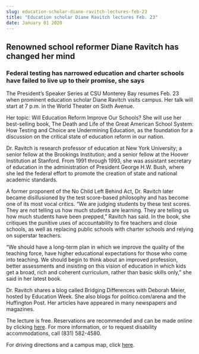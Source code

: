 ```yaml
---
slug: education-scholar-diane-ravitch-lectures-feb-23
title: "Education scholar Diane Ravitch lectures Feb. 23"
date: January 01 2020
---
```


 
<h2>Renowned school reformer Diane Ravitch has changed her mind</h2>
<h3>
  Federal testing has narrowed education and charter schools have failed to live
  up to their promise, she says
</h3>
<p>
  The President’s Speaker Series at CSU Monterey Bay resumes Feb. 23 when
  prominent education scholar Diane Ravitch visits campus. Her talk will start
  at 7 p.m. in the World Theater on Sixth Avenue.
</p>
<p>
  Her topic: Will Education Reform Improve Our Schools? She will use her
  best-selling book, The Death and Life of the Great American School System: How
  Testing and Choice are Undermining Education, as the foundation for a
  discussion on the critical state of education reform in our nation.
</p>
<p>
  Dr. Ravitch is research professor of education at New York University; a
  senior fellow at the Brookings Institution; and a senior fellow at the Hoover
  Institution at Stanford. From 1991 through 1993, she was assistant secretary
  of education in the administration of President George H.W. Bush, where she
  led the federal effort to promote the creation of state and national academic
  standards.
</p>
<p>
  A former proponent of the No Child Left Behind Act, Dr. Ravitch later became
  disillusioned by the test score-based philosophy and has become one of its
  most vocal critics. “We are judging students by these test scores. They are
  not telling us how much students are learning. They are telling us how much
  students have been prepped,” Ravitch has said. In the book, she critiques the
  punitive uses of accountability to fire teachers and close schools, as well as
  replacing public schools with charter schools and relying on superstar
  teachers.
</p>
<p>
  “We should have a long-term plan in which we improve the quality of the
  teaching force, have higher educational expectations for those who come into
  teaching. We should begin to think about an improved profession, better
  assessments and insisting on this vision of education in which kids get a
  broad, rich and coherent curriculum, rather than basic skills only,” she said
  in her latest book.
</p>
<p>
  Dr. Ravitch shares a blog called Bridging Differences with Deborah Meier,
  hosted by Education Week. She also blogs for politico.com/arena and the
  Huffington Post. Her articles have appeared in many newspapers and magazines.
</p>
<p>
  The lecture is free. Reservations are recommended and can be made online by
  clicking <a href="https://rsvp.csumb.edu/index.php?eid=70">here</a>. For more
  information, or to request disability accommodations, call (831) 582-4580.
</p>
<p>
  For driving directions and a campus map, click
  <a href="https://csumb.edu/map.">here</a>.
</p>
<p></p>
 
